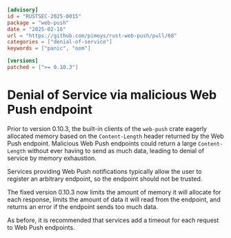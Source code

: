 ```toml
[advisory]
id = "RUSTSEC-2025-0015"
package = "web-push"
date = "2025-02-16"
url = "https://github.com/pimeys/rust-web-push/pull/68"
categories = ["denial-of-service"]
keywords = ["panic", "oom"]

[versions]
patched = [">= 0.10.3"]
```

# Denial of Service via malicious Web Push endpoint

Prior to version 0.10.3, the built-in clients of the `web-push` crate
eagerly allocated memory based on the `Content-Length` header returned by the
Web Push endpoint. Malicious Web Push endpoints could return a large
`Content-Length` without ever having to send as much data, leading to
denial of service by memory exhaustion.

Services providing Web Push notifications typically allow the user to
register an arbitrary endpoint, so the endpoint should not be trusted.

The fixed version 0.10.3 now limits the amount of memory it will allocate
for each response, limits the amount of data it will read from the endpoint,
and returns an error if the endpoint sends too much data.

As before, it is recommended that services add a timeout for each request
to Web Push endpoints.
